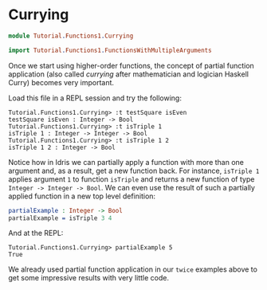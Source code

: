 # Currying

```idris
module Tutorial.Functions1.Currying

import Tutorial.Functions1.FunctionsWithMultipleArguments
```

Once we start using higher-order functions, the concept of partial function application (also called *currying* after mathematician and logician Haskell Curry) becomes very important.

Load this file in a REPL session and try the following:

```repl
Tutorial.Functions1.Currying> :t testSquare isEven
testSquare isEven : Integer -> Bool
Tutorial.Functions1.Currying> :t isTriple 1
isTriple 1 : Integer -> Integer -> Bool
Tutorial.Functions1.Currying> :t isTriple 1 2
isTriple 1 2 : Integer -> Bool
```

Notice how in Idris we can partially apply a function with more than one argument and, as a result, get a new function back. For instance, `isTriple 1` applies argument `1` to function `isTriple` and returns a new function of type `Integer -> Integer -> Bool`. We can even use the result of such a partially applied function in a new top level definition:

```idris
partialExample : Integer -> Bool
partialExample = isTriple 3 4
```

And at the REPL:

```repl
Tutorial.Functions1.Currying> partialExample 5
True
```

We already used partial function application in our `twice` examples above to get some impressive results with very little code.

<!-- vi: filetype=idris2:syntax=markdown
-->
